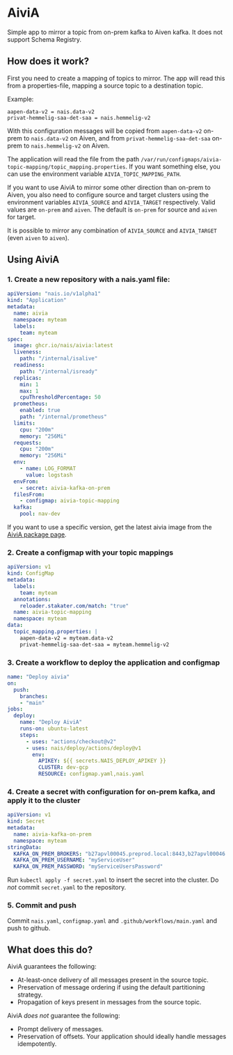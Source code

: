 AiviA
=====

Simple app to mirror a topic from on-prem kafka to Aiven kafka. It does not support Schema Registry.

How does it work?
-----------------

First you need to create a mapping of topics to mirror. The app will read this from a properties-file, mapping a source topic to a destination topic. 

Example:

```properties
aapen-data-v2 = nais.data-v2
privat-hemmelig-saa-det-saa = nais.hemmelig-v2
```

With this configuration messages will be copied from `aapen-data-v2` on-prem to `nais.data-v2` on Aiven, and from `privat-hemmelig-saa-det-saa` on-prem to `nais.hemmelig-v2` on Aiven.

The application will read the file from the path `/var/run/configmaps/aivia-topic-mapping/topic_mapping.properties`. If you want something else, you can use the environment variable `AIVIA_TOPIC_MAPPING_PATH`.

If you want to use AiviA to mirror some other direction than on-prem to Aiven, you also need to configure source and target clusters using the environment variables `AIVIA_SOURCE` and `AIVIA_TARGET` respectively. Valid values are `on-prem` and `aiven`. The default is `on-prem` for source and `aiven` for target.

It is possible to mirror any combination of `AIVIA_SOURCE` and `AIVIA_TARGET` (even `aiven` to `aiven`).

Using AiviA
-----------

### 1. Create a new repository with a nais.yaml file:

```yaml
apiVersion: "nais.io/v1alpha1"
kind: "Application"
metadata:
  name: aivia
  namespace: myteam
  labels:
    team: myteam
spec:
  image: ghcr.io/nais/aivia:latest
  liveness:
    path: "/internal/isalive"
  readiness:
    path: "/internal/isready"
  replicas:
    min: 1
    max: 1
    cpuThresholdPercentage: 50
  prometheus:
    enabled: true
    path: "/internal/prometheus"
  limits:
    cpu: "200m"
    memory: "256Mi"
  requests:
    cpu: "200m"
    memory: "256Mi"
  env:
    - name: LOG_FORMAT
      value: logstash
  envFrom:
    - secret: aivia-kafka-on-prem
  filesFrom:
    - configmap: aivia-topic-mapping
  kafka:
    pool: nav-dev
```

If you want to use a specific version, get the latest aivia image from the [AiviA package page](https://github.com/orgs/nais/packages/container/package/aivia).

### 2. Create a configmap with your topic mappings

```yaml
apiVersion: v1
kind: ConfigMap
metadata:
  labels:
    team: myteam
  annotations:
    reloader.stakater.com/match: "true"
  name: aivia-topic-mapping
  namespace: myteam
data:
  topic_mapping.properties: |
    aapen-data-v2 = myteam.data-v2
    privat-hemmelig-saa-det-saa = myteam.hemmelig-v2
```

### 3. Create a workflow to deploy the application and configmap

```yaml
name: "Deploy aivia"
on:
  push:
    branches:
    - "main"
jobs:
  deploy:
    name: "Deploy AiviA"
    runs-on: ubuntu-latest
    steps:
      - uses: "actions/checkout@v2"
      - uses: nais/deploy/actions/deploy@v1
        env:
          APIKEY: ${{ secrets.NAIS_DEPLOY_APIKEY }}
          CLUSTER: dev-gcp
          RESOURCE: configmap.yaml,nais.yaml
```

### 4. Create a secret with configuration for on-prem kafka, and apply it to the cluster

```yaml
apiVersion: v1
kind: Secret
metadata:
  name: aivia-kafka-on-prem
  namespace: myteam
stringData:
  KAFKA_ON_PREM_BROKERS: "b27apvl00045.preprod.local:8443,b27apvl00046.preprod.local:8443,b27apvl00047.preprod.local:8443"
  KAFKA_ON_PREM_USERNAME: "myServiceUser"
  KAFKA_ON_PREM_PASSWORD: "myServiceUsersPassword"
```

Run `kubectl apply -f secret.yaml` to insert the secret into the cluster. Do *not* commit `secret.yaml` to the repository.

### 5. Commit and push

Commit `nais.yaml`, `configmap.yaml` and `.github/workflows/main.yaml` and push to github.

What does this do?
------------------

AiviA guarantees the following:

- At-least-once delivery of all messages present in the source topic.
- Preservation of message ordering if using the default partitioning strategy.
- Propagation of keys present in messages from the source topic.

AiviA _does not_ guarantee the following:

- Prompt delivery of messages.
- Preservation of offsets. Your application should ideally handle messages idempotently.


